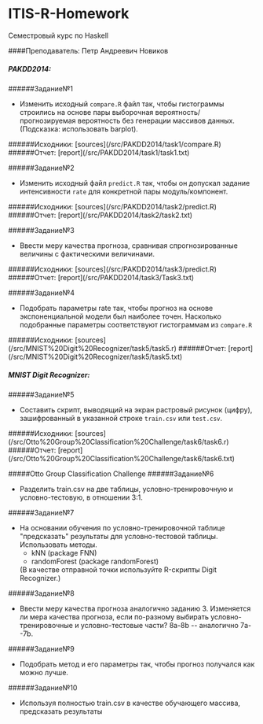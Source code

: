 # ITIS-R-Homework
Семестровый курс по Haskell

####Преподаватель: Петр Андреевич Новиков

##### PAKDD2014:
######Задание№1
<ul>
<li>Изменить исходный <code>compare.R</code> файл так, чтобы гистограммы строились на основе пары выборочная вероятность/прогнозируемая вероятность без генерации массивов данных.
(Подсказка: использовать barplot).</li>
</ul>
######Исходники: [sources](/src/PAKDD2014/task1/compare.R)
######Отчет: [report](/src/PAKDD2014/task1/task1.txt)

######Задание№2
<ul>
<li>Изменить исходный файл <code>predict.R</code> так, чтобы он допускал задание интенсивности <code>rate</code> для конкретной пары модуль/компонент.</li>
</ul>
######Исходники: [sources](/src/PAKDD2014/task2/predict.R)
######Отчет: [report](/src/PAKDD2014/task2/task2.txt)

######Задание№3
<ul>
<li>Ввести меру качества прогноза, сравнивая спрогнозированные величины с фактическими величинами.</li>
</ul>
######Исходники: [sources](/src/PAKDD2014/task3/predict.R)
######Отчет: [report](/src/PAKDD2014/task3/Task3.txt)

######Задание№4
<ul>
<li>Подобрать параметры rate так, чтобы прогноз на основе экспоненциальной модели был наиболее точен. Насколько подобранные параметры соответствуют гистограммам из <code>compare.R</code></li>
</ul>
######Исходники: [sources](/src/MNIST%20Digit%20Recognizer/task5/task5.r)
######Отчет: [report](/src/MNIST%20Digit%20Recognizer/task5/task5.txt)

##### MNIST Digit Recognizer:
######Задание№5
<ul>
<li>Составить скрипт, выводящий на экран растровый рисунок (цифру), зашифрованный в указанной строке <code>train.csv</code> или <code>test.csv</code>.</li>
</ul>
######Исходники: [sources](/src/Otto%20Group%20Classification%20Challenge/task6/task6.r)
######Отчет: [report](/src/Otto%20Group%20Classification%20Challenge/task6/task6.txt)

#####Otto Group Classification Challenge
######Задание№6 
<ul>
<li>Разделить train.csv на две таблицы, условно-тренировочную и условно-тестовую, в отношении 3:1.</li>
</ul>

######Задание№7 
<ul>
<li>На основании обучения по условно-тренировочной таблице "предсказать" результаты для условно-тестовой таблицы.
Использовать методы.
  <ul>
    <li>kNN (package FNN)</li>
    <li>randomForest (package randomForest)</li>
  </ul>
  (В качестве отправной точки используйте R-скрипты Digit Recognizer.)
</li>
</ul>


######Задание№8 
<ul>
<li>Ввести меру качества прогноза аналогично заданию 3.
Изменяется ли мера качества прогноза, если по-разному выбирать условно-тренировочные и условно-тестовые части?
8a-8b -- аналогично 7a--7b.</li>
</ul>


######Задание№9
<ul>
<li>Подобрать метод и его параметры так, чтобы прогноз получался как можно лучше.</li>
</ul>


######Задание№10
<ul>
<li>Используя полностью train.csv в качестве обучающего массива, предсказать результаты </li>
</ul>


